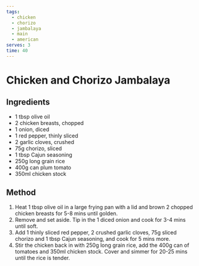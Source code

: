```yaml
---
tags:
  - chicken
  - chorizo
  - jambalaya
  - main
  - american
serves: 3
time: 40
---
```

# Chicken and Chorizo Jambalaya
## Ingredients

- 1 tbsp olive oil
- 2 chicken breasts, chopped
- 1 onion, diced
- 1 red pepper, thinly sliced
- 2 garlic cloves, crushed
- 75g chorizo, sliced
- 1 tbsp Cajun seasoning
- 250g long grain rice
- 400g can plum tomato
- 350ml chicken stock

## Method

1. Heat 1 tbsp olive oil in a large frying pan with a lid and brown 2 chopped chicken breasts for 5-8 mins until golden.
2. Remove and set aside. Tip in the 1 diced onion and cook for 3-4 mins until soft.
3. Add 1 thinly sliced red pepper, 2 crushed garlic cloves, 75g sliced chorizo and 1 tbsp Cajun seasoning, and cook for 5 mins more.
4. Stir the chicken back in with 250g long grain rice, add the 400g can of tomatoes and 350ml chicken stock. Cover and simmer for 20-25 mins until the rice is tender.